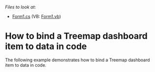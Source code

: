 <!-- default file list -->
*Files to look at*:

* [Form1.cs](./CS/DashboardViewer_Treemap/Form1.cs) (VB: [Form1.vb](./VB/DashboardViewer_Treemap/Form1.vb))
<!-- default file list end -->
# How to bind a Treemap dashboard item to data in code


The following example demonstrates how to bind a Treemap dashboard item to data in code.

<br/>


